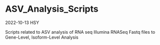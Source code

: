 # ASV_Analysis_Scripts

2022-10-13 HSY

Scripts related to ASV analysis of RNA seq
Illumina RNASeq Fastq files to Gene-Level, Isoform-Level Analysis
